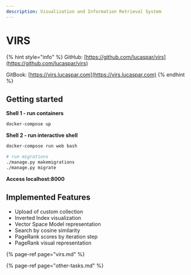 ```yaml
---
description: Visualization and Information Retrieval System
---
```


# VIRS

{% hint style="info" %}
GitHub: [https://github.com/lucaspar/virs](https://github.com/lucaspar/virs)

GitBook: [https://virs.lucaspar.com](https://virs.lucaspar.com)
{% endhint %}

## Getting started

**Shell 1 - run containers**

```bash
docker-compose up
```

**Shell 2 - run interactive shell**

```bash
docker-compose run web bash

# run migrations
./manage.py makemigrations
./manage.py migrate
```

**Access localhost:8000**

## **Implemented Features**

* Upload of custom collection
* Inverted Index visualization
* Vector Space Model representation
* Search by cosine similarity
* PageRank scores by iteration step
* PageRank visual representation

{% page-ref page="virs.md" %}

{% page-ref page="other-tasks.md" %}

